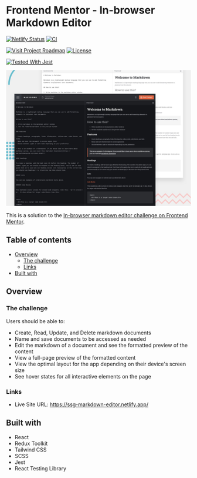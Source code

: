 # Frontend Mentor - In-browser Markdown Editor

[![Netlify Status](https://api.netlify.com/api/v1/badges/deb20313-15ec-470f-83b6-31e57f7f50cd/deploy-status)](https://ssg-markdown-editor.netlify.app/)
[![CI](https://img.shields.io/github/actions/workflow/status/sumanjitsg/markdown-editor/ci-pr.yml?style=flat&logo=github&label=CI)](https://github.com/sumanjitsg/markdown-editor/actions/workflows/ci-pr.yml)

[![Visit Project Roadmap](https://img.shields.io/badge/Project%20Roadmap-blue?style=flat&label=Visit&color=4285F4)](https://github.com/users/sumanjitsg/projects/1)
[![License](https://img.shields.io/github/license/sumanjitsg/markdown-editor?color=ED8B00&style=flat&label=License)](https://github.com/sumanjitsg/markdown-editor/blob/main/LICENSE)

[![Tested With Jest](https://img.shields.io/badge/Jest-gray?style=flat&logo=jest&logoColor=white&label=Tested%20with&labelColor=gray&color=99424f)](https://github.com/jestjs/jest)

![Design preview for the In-browser markdown editor coding challenge](./design/preview.jpg)

This is a solution to the [In-browser markdown editor challenge on Frontend Mentor](https://www.frontendmentor.io/challenges/inbrowser-markdown-editor-r16TrrQX9).

## Table of contents

-   [Overview](#overview)
    -   [The challenge](#the-challenge)
    -   [Links](#links)
-   [Built with](#built-with)

## Overview

### The challenge

Users should be able to:

-   Create, Read, Update, and Delete markdown documents
-   Name and save documents to be accessed as needed
-   Edit the markdown of a document and see the formatted preview of the content
-   View a full-page preview of the formatted content
-   View the optimal layout for the app depending on their device's screen size
-   See hover states for all interactive elements on the page

### Links

-   Live Site URL: https://ssg-markdown-editor.netlify.app/

## Built with

-   React
-   Redux Toolkit
-   Tailwind CSS
-   SCSS
-   Jest
-   React Testing Library
